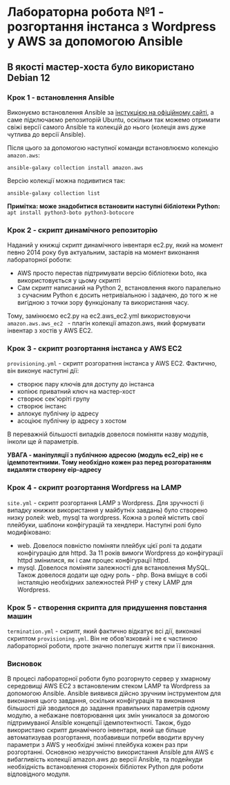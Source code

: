 # Лабораторна робота №1 - розгортання інстанса з Wordpress у AWS за допомогою Ansible

## **В якості мастер-хоста було використано Debian 12**

### Крок 1 - встановлення Ansible
Виконуємо встановлення Ansible за [інстукцією на офіційному сайті](https://docs.ansible.com/ansible/latest/installation_guide/installation_distros.html#installing-ansible-on-debian), а саме підключаємо репозиторій Ubuntu, оскільки так можемо отримати свіжі версії самого Ansible та колекцій до нього (колеція aws дуже чутлива до версії Ansible).

Після цього за допомогою наступної команди встановлюємо колекцію ```amazon.aws```: 
```
ansible-galaxy collection install amazon.aws
```
Версію колекції можна подивитися так:
```
ansible-galaxy collection list
```
**Примітка: може знадобитися встановити наступні бібліотеки Python:** ```apt install python3-boto python3-botocore```

### Крок 2 - скрипт динамічного репозиторію
Наданий у книжці скрипт динамічного інвентаря ec2.py, який на момент певно 2014 року був актуальним, застарів на момент виконання лабораторної роботи:
- AWS просто перестав підтримувати версію бібліотеки boto, яка використовується у цьому скрипті
- Сам скрипт написаний на Python 2, встановлення якого паралельно з сучасним Python є досить нетривіальною і задачею, до того ж не вигідною з точки зору функціоналу та використання часу.

Тому, замінюємо ec2.py на ec2.aws_ec2.yml використовуючи ```amazon.aws.aws_ec2 ``` - плагін колекції amazon.aws, який формувати інвентар з хостів у AWS EC2.

### Крок 3 - скрипт розгортання інстанса у AWS EC2
```provisioning.yml``` - скрипт розгоратння інстанса у AWS EC2. Фактично, він виконує наступні дії:
- створює пару ключів для доступу до інстанса
- копіює приватний ключ на мастер-хост
- створює сек'юріті групу
- створює інстанс
- аллокує публічну ip адресу
- асоціює публічну ip адресу з хостом

В переважній більшості випадків довелося поміняти назву модулів, інколи ще й параметрів.

**УВАГА - маніпуляції з публічною адресою (модуль ec2_eip) не є ідемпотентними. Тому необхідно кожен раз перед розгоратанням видаляти створену eip-адресу**


### Крок 4 - скрипт розгортання Wordpress на LAMP
```site.yml``` - скрипт розгортання LAMP з Wordpress. Для зручності (і випадку книжки використання у майбутніх завдань) було створено низку ролей: web, mysql та wordpress. Кожна з ролей містить свої плейбуки, шаблони конфігурацій та хендлери. Наступні ролі було модифіковано:
- web. Довелося повністю поміняти плейбук цієї ролі та додати конфігурацію для httpd. За 11 років вимоги Wordpress до конфігурації httpd змінилися, як і сам процес конфігурації httpd.
- mysql. Довелося поміняти залежності для встановлення MySQL.
Також довелося додати ще одну роль - php. Вона вміщує в собі інсталяцію необхідних залежностей PHP у стеку LAMP для Wordpress.

### Крок 5 - створення скрипта для придушення повстання машин
```termination.yml``` - скрипт, який фактично відкатує всі дії, виконані скриптом ```provisioning.yml```. Він не обов'язковий і не є частиною лабораторної роботи, проте значно полегшує життя при її виконання.

### Висновок
В процесі лабораторної роботи було розгорнуто сервер у хмарному середовищі AWS EC2 з встановленим стеком LAMP та Wordpress за допомогою Ansible. Ansible виявився дійсно зручним інструментом для виконання цього завдання, оскільки конфігурація та виконання більшості дій зводилося до задання правильних параметрів одному модулю, а небажане повторювання цих змін уникалося за домогою підтримуваної Ansible концепції ідемпотентності. Також, будо використано скрипт динамічного інвентаря, який ще більше автоматизував розгортання, позбавивши потреби вводити вручну параметри з AWS у необхідні змінні плейбука кожен раз при розгортанні. Основною незручністю використання Ansible для AWS є вибагливість колекції amazon.aws до версії Ansible, та подейкуди необхідність встановлення сторонніх бібліотек Python для роботи відповідного модуля.
